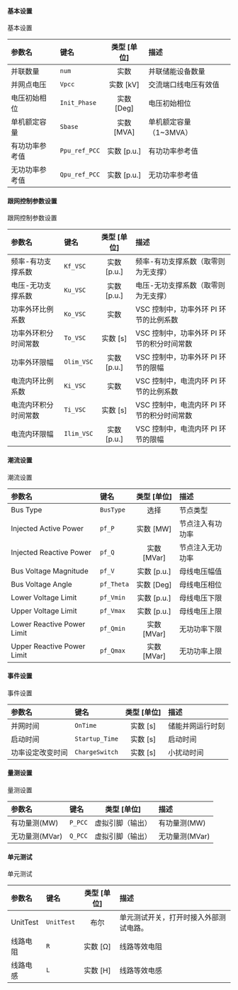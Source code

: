 <!--
DO NOT EDIT THIS FILE DIRECTLY.
This file is generated by tools/comp-docs.js.
All changes will be overwritten by regeneration.
-->

<slot class="model-parameters">

#### 基本设置

基本设置

| 参数名 | 键名 | 类型 [单位] | 描述 |
|:------ |:---- |:-----------:|:---- |
| 并联数量 | `num` | 实数 | 并联储能设备数量 |
| 并网点电压 | `Vpcc` | 实数 [kV] | 交流端口线电压有效值 |
| 电压初始相位 | `Init_Phase` | 实数 [Deg] | 电压初始相位 |
| 单机额定容量 | `Sbase` | 实数 [MVA] | 单机额定容量（1~3MVA） |
| 有功功率参考值 | `Ppu_ref_PCC` | 实数 [p\.u\.] | 有功功率参考值 |
| 无功功率参考值 | `Qpu_ref_PCC` | 实数 [p\.u\.] | 无功功率参考值 |

#### 跟网控制参数设置

跟网控制参数设置

| 参数名 | 键名 | 类型 [单位] | 描述 |
|:------ |:---- |:-----------:|:---- |
| 频率\-有功支撑系数 | `Kf_VSC` | 实数 [p\.u\.] | 频率-有功支撑系数（取零则为无支撑） |
| 电压\-无功支撑系数 | `Ku_VSC` | 实数 [p\.u\.] | 电压-无功支撑系数（取零则为无支撑） |
| 功率外环比例系数 | `Ko_VSC` | 实数 | VSC 控制中，功率外环 PI 环节的比例系数 |
| 功率外环积分时间常数 | `To_VSC` | 实数 [s] | VSC 控制中，功率外环 PI 环节的积分时间常数 |
| 功率外环限幅 | `Olim_VSC` | 实数 [p\.u\.] | VSC 控制中，功率外环 PI 环节的限幅 |
| 电流内环比例系数 | `Ki_VSC` | 实数 | VSC 控制中，电流内环 PI 环节的比例系数 |
| 电流内环积分时间常数 | `Ti_VSC` | 实数 [s] | VSC 控制中，电流内环 PI 环节的积分时间常数 |
| 电流内环限幅 | `Ilim_VSC` | 实数 [p\.u\.] | VSC 控制中，电流内环 PI 环节的限幅 |

#### 潮流设置

潮流设置

| 参数名 | 键名 | 类型 [单位] | 描述 |
|:------ |:---- |:-----------:|:---- |
| Bus Type | `BusType` | 选择 | 节点类型 |
| Injected Active Power | `pf_P` | 实数 [MW] | 节点注入有功功率 |
| Injected Reactive Power | `pf_Q` | 实数 [MVar] | 节点注入无功功率 |
| Bus Voltage Magnitude | `pf_V` | 实数 [p\.u\.] | 母线电压幅值 |
| Bus Voltage Angle | `pf_Theta` | 实数 [Deg] | 母线电压相位 |
| Lower Voltage Limit | `pf_Vmin` | 实数 [p\.u\.] | 母线电压下限 |
| Upper Voltage Limit | `pf_Vmax` | 实数 [p\.u\.] | 母线电压上限 |
| Lower Reactive Power Limit | `pf_Qmin` | 实数 [MVar] | 无功功率下限 |
| Upper Reactive Power Limit | `pf_Qmax` | 实数 [MVar] | 无功功率上限 |

#### 事件设置

事件设置

| 参数名 | 键名 | 类型 [单位] | 描述 |
|:------ |:---- |:-----------:|:---- |
| 并网时间 | `OnTime` | 实数 [s] | 储能并网运行时刻 |
| 启动时间 | `Startup_Time` | 实数 [s] | 启动时间 |
| 功率设定改变时间 | `ChargeSwitch` | 实数 [s] | 小扰动时间 |

#### 量测设置

量测设置

| 参数名 | 键名 | 类型 [单位] | 描述 |
|:------ |:---- |:-----------:|:---- |
| 有功量测\(MW\) | `P_PCC` | 虚拟引脚（输出） | 有功量测(MW) |
| 无功量测\(MVar\) | `Q_PCC` | 虚拟引脚（输出） | 无功量测(MVar) |

#### 单元测试

单元测试

| 参数名 | 键名 | 类型 [单位] | 描述 |
|:------ |:---- |:-----------:|:---- |
| UnitTest | `UnitTest` | 布尔 | 单元测试开关，打开时接入外部测试电路。 |
| 线路电阻 | `R` | 实数 [Ω] | 线路等效电阻 |
| 线路电感 | `L` | 实数 [H] | 线路等效电感 |


</slot>
